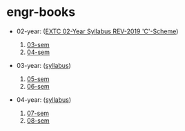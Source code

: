 # engr-books

- 02-year: ([EXTC 02-Year Syllabus REV-2019 'C'-Scheme](./EXTC_02-Year_2019-C-Scheme.pdf))
    1. [03-sem](./) 
    2. [04-sem](https://github.com/2021-extc/04-sem)

- 03-year: ([syllabus](./EXTC_03-Year_2019-C-Scheme.pdf))
    1. [05-sem](./) 
    2. [06-sem](./)

- 04-year: ([syllabus](./))
    1. [07-sem](./) 
    2. [08-sem](./)

